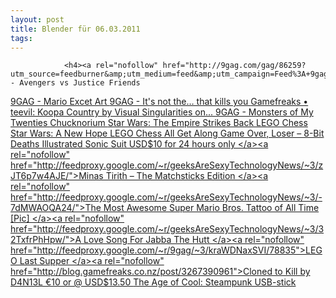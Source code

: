 ```yaml
---
layout: post
title: Blender für 06.03.2011
tags:
---
```



                <h4><a rel="nofollow" href="http://9gag.com/gag/86259?utm_source=feedburner&amp;utm_medium=feed&amp;utm_campaign=Feed%3A+9gag+%289GAG+RSS%29">9GAG - Avengers vs Justice Friends
</a><a rel="nofollow" href="http://9gag.com/gag/86045?utm_source=feedburner&amp;utm_medium=feed&amp;utm_campaign=Feed%3A+9gag+%289GAG+RSS%29">9GAG - Mario Excet Art
</a><a rel="nofollow" href="http://9gag.com/gag/86393?utm_source=feedburner&amp;utm_medium=feed&amp;utm_campaign=Feed%3A+9gag+%289GAG+RSS%29">9GAG - It's not the… that kills you
</a><a rel="nofollow" href="http://blog.gamefreaks.co.nz/post/3593418582">Gamefreaks • teevil: Koopa Country by Visual Singularities on...
</a><a rel="nofollow" href="http://9gag.com/gag/85198?utm_source=feedburner&amp;utm_medium=feed&amp;utm_campaign=Feed%3A+9gag+%289GAG+RSS%29">9GAG - Monsters of My Twenties
</a><a rel="nofollow" href="http://feedproxy.google.com/~r/9gag/~3/pv-e-QaC3QA/84224">Chucknorium
</a><a rel="nofollow" href="http://feedproxy.google.com/~r/9gag/~3/HJJwti4NJ3s/83182">Star Wars: The Empire Strikes Back LEGO Chess
</a><a rel="nofollow" href="http://feedproxy.google.com/~r/9gag/~3/IiMoUe1Gk0E/11794">Star Wars: A New Hope LEGO Chess
</a><a rel="nofollow" href="http://feedproxy.google.com/~r/9gag/~3/fpmWEes9FY4/83217">All Get Along
</a><a rel="nofollow" href="http://feedproxy.google.com/~r/geeksAreSexyTechnologyNews/~3/6W_snay6-xg/">Game Over, Loser – 8-Bit Deaths Illustrated
</a><a rel="nofollow" href="http://blog.gamefreaks.co.nz/post/3460686284">Sonic Suit USD$10 for 24 hours only
</a><a rel="nofollow" href="http://feedproxy.google.com/~r/geeksAreSexyTechnologyNews/~3/zJT6p7w4AJE/">Minas Tirith – The Matchsticks Edition
</a><a rel="nofollow" href="http://feedproxy.google.com/~r/geeksAreSexyTechnologyNews/~3/-7dMWAOQA24/">The Most Awesome Super Mario Bros. Tattoo of All Time [Pic]
</a><a rel="nofollow" href="http://feedproxy.google.com/~r/geeksAreSexyTechnologyNews/~3/32TxfrPhHpw/">A Love Song For Jabba The Hutt
</a><a rel="nofollow" href="http://feedproxy.google.com/~r/9gag/~3/kraWDNaxSVI/78835">LEGO Last Supper
</a><a rel="nofollow" href="http://blog.gamefreaks.co.nz/post/3267390961">Cloned to Kill by D4N13L €10 or @ USD$13.50
</a><a rel="nofollow" href="http://feedproxy.google.com/~r/9gag/~3/v0K_FHN_Eyc/77656">The Age of Cool: Steampunk USB-stick</a></h4>
<div>
<div>
<div>
<div>
<div>
<div>
<div>
<div>
<div>
<div>
<div>
<div>
<div>
<div>
<div>

&nbsp;

</div>
&nbsp;

</div>
&nbsp;

</div>
&nbsp;

</div>
&nbsp;

</div>
&nbsp;

</div>
&nbsp;

</div>
&nbsp;

</div>
&nbsp;

</div>
&nbsp;

</div>
&nbsp;

</div>
&nbsp;

</div>
&nbsp;

</div>
&nbsp;

</div>
&nbsp;

</div>
<p>&nbsp;</p>
<p>&nbsp;</p>
